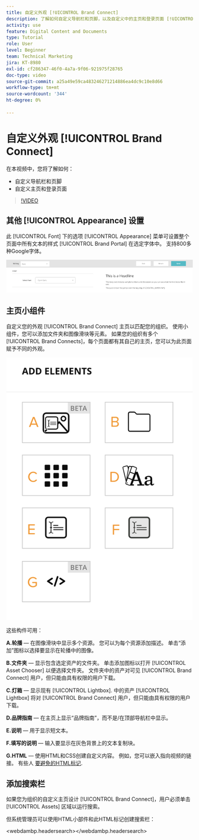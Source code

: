 ```yaml
---
title: 自定义外观 [!UICONTROL Brand Connect]
description: 了解如何自定义导航栏和页脚，以及自定义中的主页和登录页面 [!UICONTROL Brand Connect] 对象 [!UICONTROL Workfront DAM].
activity: use
feature: Digital Content and Documents
type: Tutorial
role: User
level: Beginner
team: Technical Marketing
jira: KT-8980
exl-id: cf286347-46f0-4a7a-9f06-921975f28765
doc-type: video
source-git-commit: a25a49e59ca483246271214886ea4dc9c10e8d66
workflow-type: tm+mt
source-wordcount: '344'
ht-degree: 0%

---
```


# 自定义外观 [!UICONTROL Brand Connect]

在本视频中，您将了解如何：

* 自定义导航栏和页脚
* 自定义主页和登录页面

>[!VIDEO](https://video.tv.adobe.com/v/335242/?quality=12&learn=on)

## 其他 [!UICONTROL Appearance] 设置

此 [!UICONTROL Font] 下的选项 [!UICONTROL Appearance] 菜单可设置整个页面中所有文本的样式 [!UICONTROL Brand Portal] 在选定字体中。 支持800多种Google字体。

![此 [!UICONTROL Font] 下的选项 [!UICONTROL Appearance] 菜单样式 [!UICONTROL Brand Portal]](assets/02-brand-connect-appearance-font.png)

## 主页小组件

自定义您的外观 [!UICONTROL Brand Connect] 主页以匹配您的组织。 使用小组件，您可以添加文件夹和图像滑块等元素。 如果您的组织有多个 [!UICONTROL Brand Connects]，每个页面都有其自己的主页，您可以为此页面赋予不同的外观。

![可用的构件屏幕截图 [!UICONTROL Brand Connect] homepage](assets/03-brand-connect-home-page-widgets.png)

这些构件可用：

**A.轮播** — 在图像滑块中显示多个资源。 您可以为每个资源添加描述。 单击“添加”图标以选择要显示在轮播中的图像。

**B.文件夹** — 显示包含选定资产的文件夹。 单击添加图标以打开 [!UICONTROL Asset Chooser] 以便选择文件夹。 文件夹中的资产对可见 [!UICONTROL Brand Connect] 用户，但只能由具有权限的用户下载。

**C.灯箱** — 显示现有 [!UICONTROL Lightbox]. 中的资产 [!UICONTROL Lightbox] 将对 [!UICONTROL Brand Connect] 用户，但只能由具有权限的用户下载。

**D.品牌指南** — 在主页上显示“品牌指南”，而不是/在顶部导航栏中显示。

**E.说明** — 用于显示短文本。

**F.填写的说明** — 输入要显示在灰色背景上的文本复制块。

**G.HTML** — 使用HTML和CSS创建自定义内容。 例如，您可以嵌入指向视频的链接。 有些人 [要避免的HTML标记](https://www.damsuccess.com/hc/en-us/articles/206170043-Brand-Connect-Admin-Guide#html).

## 添加搜索栏

如果您为组织的自定义主页设计 [!UICONTROL Brand Connect]，用户必须单击 [!UICONTROL Assets] 区域以运行搜索。

但系统管理员可以使用HTML小部件和此HTML标记创建搜索栏：

&lt;webdambp.headersearch>&lt;/webdambp.headersearch>
